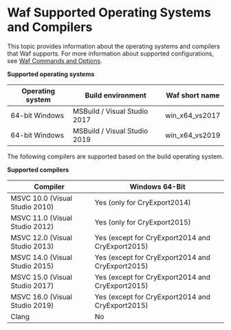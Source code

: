 # Waf Supported Operating Systems and Compilers<a name="waf-platforms-compilers"></a>

This topic provides information about the operating systems and compilers that Waf supports\. For more information about supported configurations, see [Waf Commands and Options](waf-commands.md)\.


**Supported operating systems**  

| Operating system | Build environment | Waf short name | 
| --- | --- | --- | 
| 64\-bit Windows | MSBuild / Visual Studio 2017 | win\_x64\_vs2017 | 
| 64\-bit Windows | MSBuild / Visual Studio 2019 | win\_x64\_vs2019 | 

The following compilers are supported based on the build operating system\.


**Supported compilers**  

| Compiler | Windows 64\-Bit | 
| --- | --- | 
| MSVC 10\.0 \(Visual Studio 2010\) | Yes \(only for CryExport2014\) | 
| MSVC 11\.0 \(Visual Studio 2012\) | Yes \(only for CryExport2015\) | 
| MSVC 12\.0 \(Visual Studio 2013\) | Yes \(except for CryExport2014 and CryExport2015\) | 
| MSVC 14\.0 \(Visual Studio 2015\) | Yes \(except for CryExport2014 and CryExport2015\) | 
| MSVC 15\.0 \(Visual Studio 2017\) | Yes \(except for CryExport2014 and CryExport2015\) | 
| MSVC 16\.0 \(Visual Studio 2019\) | Yes \(except for CryExport2014 and CryExport2015\) | 
| Clang | No | 